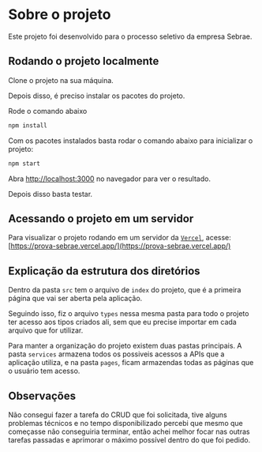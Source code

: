 # Sobre o projeto

Este projeto foi desenvolvido para o processo seletivo da empresa Sebrae.

## Rodando o projeto localmente

Clone o projeto na sua máquina.

Depois disso, é preciso instalar os pacotes do projeto.

Rode o comando abaixo

```bash
npm install
```

Com os pacotes instalados basta rodar o comando abaixo para inicializar o projeto:

```bash
npm start
```

Abra [http://localhost:3000](http://localhost:3000) no navegador para ver o resultado.

Depois disso basta testar.

## Acessando o projeto em um servidor

Para visualizar o projeto rodando em um servidor da [`Vercel`](https://vercel.com/), acesse: [https://prova-sebrae.vercel.app/](https://prova-sebrae.vercel.app/)

## Explicação da estrutura dos diretórios

Dentro da pasta `src` tem o arquivo de `index` do projeto, que é a primeira página que vai ser aberta pela aplicação.

Seguindo isso, fiz o arquivo `types` nessa mesma pasta para todo o projeto ter acesso aos tipos criados ali, sem que eu precise importar em cada arquivo que for utilizar.

Para manter a organização do projeto existem duas pastas principais. A pasta `services` armazena todos os possiveis acessos a APIs que a aplicação utiliza, e na pasta `pages`, ficam armazendas todas as páginas que o usuário tem acesso.

## Observações

Não consegui fazer a tarefa do CRUD que foi solicitada, tive alguns problemas técnicos e no tempo disponibilizado percebi que mesmo que começasse não conseguiria terminar, então achei melhor focar nas outras tarefas passadas e aprimorar o máximo possível dentro do que foi pedido.
